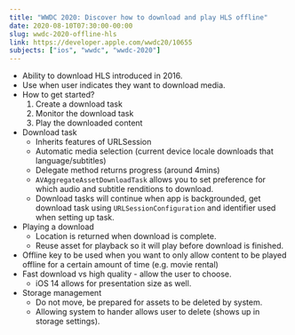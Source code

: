 ```yaml
---
title: "WWDC 2020: Discover how to download and play HLS offline"
date: 2020-08-10T07:30:00-00:00
slug: wwdc-2020-offline-hls
link: https://developer.apple.com/wwdc20/10655
subjects: ["ios", "wwdc", "wwdc-2020"]
---
```


* Ability to download HLS introduced in 2016.
* Use when user indicates they want to download media.
* How to get started?
    1. Create a download task
    2. Monitor the download task
    3. Play the downloaded content
* Download task
    * Inherits features of URLSession
    * Automatic media selection (current device locale downloads that language/subtitles)
    * Delegate method returns progress (around 4mins)
    * `AVAggregateAssetDownloadTask` allows you to set preference for which audio and subtitle renditions to download.
    * Download tasks will continue when app is backgrounded, get download task using `URLSessionConfiguration` and identifier used when setting up task.
* Playing a download
    * Location is returned when download is complete.
    * Reuse asset for playback so it will play before download is finished.
* Offline key to be used when you want to only allow content to be played offline for a certain amount of time (e.g. movie rental)
* Fast download vs high quality - allow the user to choose.
    * iOS 14 allows for presentation size as well.
* Storage management
    * Do not move, be prepared for assets to be deleted by system.
    * Allowing system to hander allows user to delete (shows up in storage settings).